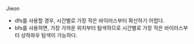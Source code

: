 Jieon
- dfs를 사용할 경우, 시간별로 가장 작은 바이러스부터 확산하기 어렵다.     
- bfs를 사용하면, 가장 가까운 위치부터 탐색하므로 시간별로 가장 작은 바이러스부터 상하좌우 탐색이 가능하다.    